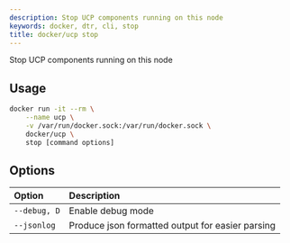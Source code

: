 ```yaml
---
description: Stop UCP components running on this node
keywords: docker, dtr, cli, stop
title: docker/ucp stop
---
```


Stop UCP components running on this node

## Usage

```bash
docker run -it --rm \
    --name ucp \
    -v /var/run/docker.sock:/var/run/docker.sock \
    docker/ucp \
    stop [command options]

```

## Options

| Option                    | Description                |
|:--------------------------|:---------------------------|
|`--debug, D`|Enable debug mode|
|`--jsonlog`|Produce json formatted output for easier parsing|
